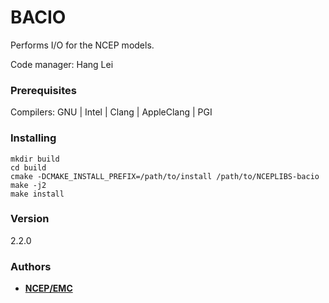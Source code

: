 # BACIO

Performs I/O for the NCEP models.

Code manager: Hang Lei

### Prerequisites

Compilers: GNU | Intel | Clang | AppleClang | PGI


### Installing

```
mkdir build
cd build
cmake -DCMAKE_INSTALL_PREFIX=/path/to/install /path/to/NCEPLIBS-bacio
make -j2
make install
```


### Version
2.2.0


### Authors

* **[NCEP/EMC](mailto:NCEP.List.EMC.nceplibs.Developers@noaa.gov)** 
